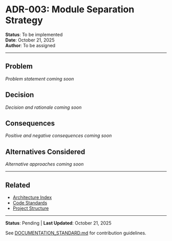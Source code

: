 # ADR-003: Module Separation Strategy

**Status**: To be implemented  
**Date**: October 21, 2025  
**Author**: To be assigned

---

## Problem

*Problem statement coming soon*

## Decision

*Decision and rationale coming soon*

## Consequences

*Positive and negative consequences coming soon*

## Alternatives Considered

*Alternative approaches coming soon*

---

## Related

- [Architecture Index](README.md)
- [Code Standards](../../docs/CODE_STANDARDS.md)
- [Project Structure](../PROJECT_STRUCTURE.md)

---

**Status**: Pending | **Last Updated**: October 21, 2025

See [DOCUMENTATION_STANDARD.md](../../docs/DOCUMENTATION_STANDARD.md) for contribution guidelines.
